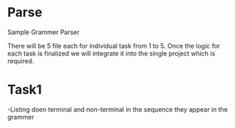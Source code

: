 # Parse
Sample Grammer Parser

There will be 5 file each for individual task from 1 to 5. Once the logic for each task is finalized we will integrate it into the single project which is required.

# Task1
-Listing doen terminal and non-terminal in the sequence they appear in the grammer
